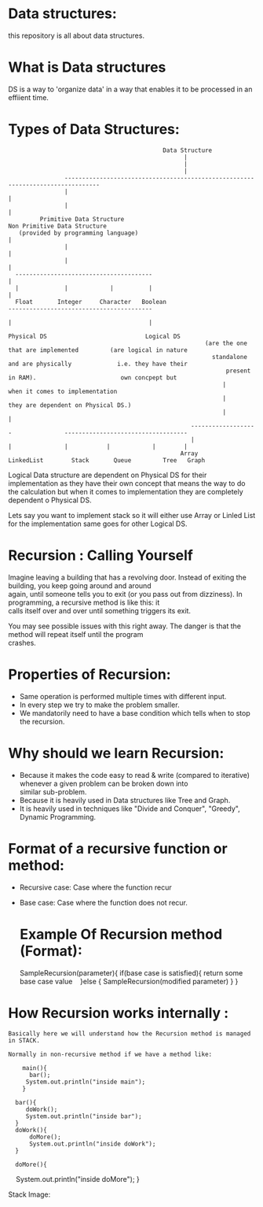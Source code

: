 # Data structures:
this repository is all about data structures.


# What is Data structures
DS is a way to 'organize data' in a way that enables it to be processed in an effiient time.

# Types of Data Structures:

                                                Data Structure
                                                      |
                                                      |
                                                      |
                    --------------------------------------------------------------------------------
                    |                                                                               |
                    |                                                                               |
             Primitive Data Structure                                                   Non Primitive Data Structure 
       (provided by programming language)                                                           |    
                    |                                                                               |
                    |                                                                               |
      ---------------------------------------                                                       |
      |             |            |          |                                                       |                                                                              
      Float       Integer     Character   Boolean                           -----------------------------------------                                      
                                                                            |                                       |  
                                                                         Physical DS                            Logical DS
                                                            (are the one that are implemented         (are logical in nature
                                                              standalone and are physically             i.e. they have their 
                                                                  present in RAM).                        own concpept but                                                  
                                                                 |                            when it comes to implementation  
                                                                 |                         they are dependent on Physical DS.) 
                                                                 |                                          |
                                                        -------------------               -----------------------------------
                                                        |                 |               |           |            |        |
                                                     Array            LinkedList        Stack       Queue         Tree   Graph
                                                     
                                         
                                      
Logical Data structure are dependent on Physical DS for their implementation as they have their own concept that means the 
way to do the calculation but when it comes to implementation they are completely dependent o Physical DS. 

Lets say you want to implement stack so it will either use Array or Linled List for the implementation same goes for 
other Logical DS.


# Recursion : Calling Yourself
  Imagine leaving a building that has a revolving door. Instead of exiting the building, you keep going around and around        
  again, until someone tells you to exit (or you pass out from dizziness). In programming, a recursive method is like this: it   
  calls itself over and over until something triggers its exit.

  You may see possible issues with this right away. The danger is that the method will repeat itself until the program  
  crashes.                                       
                                         
# Properties of Recursion:
  - Same operation is performed multiple times with different input.
  - In every step we try to make the problem smaller.
  - We mandatorily need to have a base condition which tells when to stop the recursion.                                         
                                         
# Why should we learn Recursion:
  - Because it makes the code easy to read & write (compared to iterative) whenever a given problem can be broken down into               
    similar sub-problem.
  - Because it is heavily used in Data structures like Tree and Graph.
  - It is heavily used in techniques like "Divide and Conquer", "Greedy", Dynamic Programming.                                          
                                                        
# Format of a recursive function or method:
  - Recursive case: Case where the function recur
  - Base case: Case where the function does not recur.

    # Example Of Recursion method (Format):

      SampleRecursion(parameter){
        if(base case is satisfied){
          return some base case value    
        }else {
           SampleRecursion(modified parameter)
        }
      } 
                                                        
   # How Recursion works internally :

    Basically here we will understand how the Recursion method is managed in STACK.

    Normally in non-recursive method if we have a method like:

        main(){
          bar();
         System.out.println("inside main");
        }

      bar(){
         doWork();
         System.out.println("inside bar");
      }
      doWork(){
          doMore();
          System.out.println("inside doWork");
      } 

      doMore(){
          System.out.println("inside doMore");
      }

Stack Image:

                                                
                                                        
                                                        
                                                                                  
